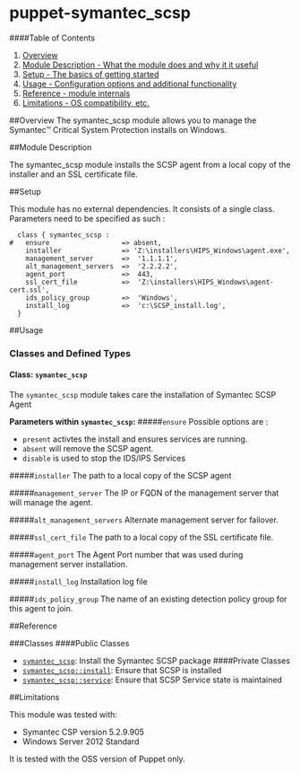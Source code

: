 # puppet-symantec_scsp

####Table of Contents

1. [Overview](#overview)
2. [Module Description - What the module does and why it it useful](#module-description)
3. [Setup - The basics of getting started](#setup)
4. [Usage - Configuration options and additional functionality](#usage)
5. [Reference - module internals](#reference)
6. [Limitations - OS compatibility, etc.](#limitations)

##Overview
The symantec_scsp module allows you to manage the Symantec™ Critical System Protection installs on Windows.

##Module Description

The symantec_scsp module installs the SCSP agent from a local copy of the installer and an SSL certificate file. 

##Setup

This module has no external dependencies. It consists of a single class.
Parameters need to be specified as such : 

```puppet
  class { symantec_scsp :
#   ensure                  => absent,
    installer               => 'Z:\installers\HIPS_Windows\agent.exe',
    management_server       =>  '1.1.1.1',
    alt_management_servers  =>  '2.2.2.2',
    agent_port              =>  443,
    ssl_cert_file           =>  'Z:\installers\HIPS_Windows\agent-cert.ssl',
    ids_policy_group        =>  'Windows',
    install_log             =>  'c:\SCSP_install.log',
  }
```


##Usage

### Classes and Defined Types
#### Class: `symantec_scsp`
The `symantec_scsp` module takes care the installation of Symantec SCSP Agent 

**Parameters within `symantec_scsp`:**
#####`ensure`
Possible options are :
* `present` activtes the install and ensures services are running.
* `absent` will remove the SCSP agent.
* `disable` is used to stop the IDS/IPS Services

#####`installer`
The path to a local copy of the SCSP agent

#####`management_server`
The IP  or FQDN of the management server that will manage the agent.

#####`alt_management_servers`
Alternate management server for failover.

#####`ssl_cert_file`
The path to a local copy of the SSL certificate file.

#####`agent_port`
The Agent Port number that was used during management server installation.

#####`install_log`
Installation log file

#####`ids_policy_group`
The name of an existing detection policy group for this agent to join.

##Reference

###Classes
####Public Classes
* [`symantec_scsp`](#class-symantec_scsp): Install the Symantec SCSP package
####Private Classes
* [`symantec_scsp::install`](#class-install): Ensure that SCSP is installed 
* [`symantec_scsp::service`](#class-service): Ensure that SCSP Service state is maintained 


##Limitations

This module was tested with:

* Symantec CSP version 5.2.9.905
* Windows Server 2012 Standard

It is tested with the OSS version of Puppet only.



